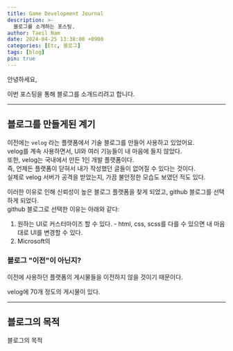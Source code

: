 ```yaml
---
title: Game Development Journal
description: >-
  블로그를 소개하는 포스팅.
author: Taeil Nam
date: 2024-04-25 13:38:00 +0900
categories: [Etc, 블로그]
tags: [blog]
pin: true
---
```



안녕하세요,   

이번 포스팅을 통해 블로그를 소개드리려고 합니다.  


---

## 블로그를 만들게된 계기
이전에는 ```velog``` 라는 플랫폼에서 기술 블로그를 만들어 사용하고 있었어요.  
velog를 계속 사용하면서, UI와 여러 기능들이 내 마음에 들지 않았다.  
또한, velog는 국내에서 만든 1인 개발 플랫폼이다.  
즉, 언제든 플랫폼이 닫혀서 내가 작성했던 글들이 없어질 수 있다는 것이다.  
실제로 velog 서버가 공격을 받았는지, 가끔 불안정한 모습도 보였던 적도 있다.  

이러한 이유로 인해 신뢰성이 높은 블로그 플랫폼을 찾게 되었고, github 블로그를 선택하게 되었다.  
github 블로그로 선택한 이유는 아래와 같다:
  1. 원하는 UI로 커스터마이즈 할 수 있다.
    -  html, css, scss를 다를 수 있으면 내 마음대로 UI를 변경할 수 있다.
  2. Microsoft의 

### 블로그 "이전"이 아닌지?
이전에 사용하던 플랫폼의 게시물들을 이전하지 않을 것이기 때문이다.  

velog에 70개 정도의 게시물이 있다.  

---

## 블로그의 목적
블로그의 목적
